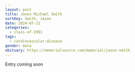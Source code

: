 ```yaml
---
layout: post
title: Jason Michael Smith
sortKey: Smith, Jason
date: 2024-07-21
categories:
  - class-of-1991
tags:
  - cardiovascular-disease
gender: male
obituary: https://memorialsource.com/memorial/jason-smith
---
```

E﻿ntry coming soon